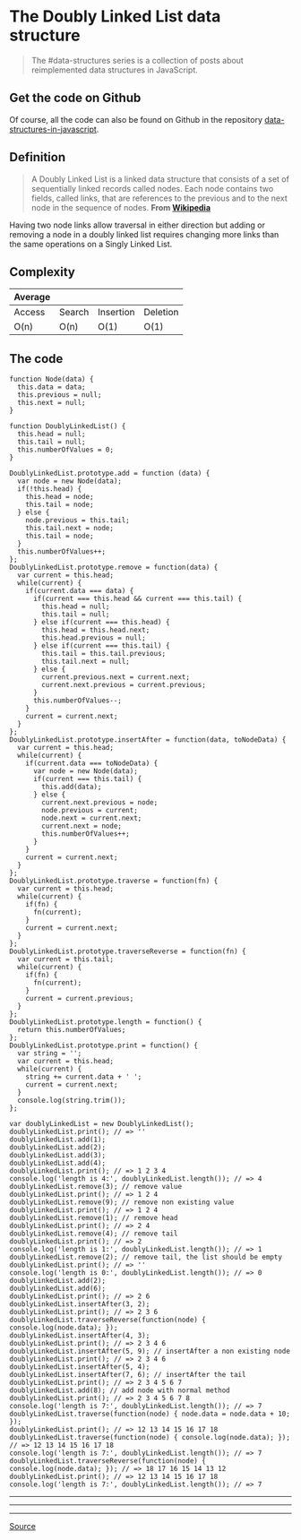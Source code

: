 # The Doubly Linked List data structure

> The #data-structures series is a collection of posts about reimplemented data structures in JavaScript.


Get the code on Github
----------------------

Of course, all the code can also be found on Github in the repository [data-structures-in-javascript](https://github.com/benoitvallon/computer-science-in-javascript/tree/master/data-structures-in-javascript).

Definition
----------

> A Doubly Linked List is a linked data structure that consists of a set of sequentially linked records called nodes. Each node contains two fields, called links, that are references to the previous and to the next node in the sequence of nodes. **From [Wikipedia](https://en.wikipedia.org/wiki/Doubly_linked_list)**

Having two node links allow traversal in either direction but adding or removing a node in a doubly linked list requires changing more links than the same operations on a Singly Linked List.

Complexity
----------

| Average |   |   |   |
| --- | --- | --- | --- |
| Access | Search | Insertion | Deletion |
| O(n) | O(n) | O(1) | O(1) |



The code
--------

    function Node(data) {
      this.data = data;
      this.previous = null;
      this.next = null;
    }
    
    function DoublyLinkedList() {
      this.head = null;
      this.tail = null;
      this.numberOfValues = 0;
    }
    
    DoublyLinkedList.prototype.add = function (data) {
      var node = new Node(data);
      if(!this.head) {
        this.head = node;
        this.tail = node;
      } else {
        node.previous = this.tail;
        this.tail.next = node;
        this.tail = node;
      }
      this.numberOfValues++;
    };
    DoublyLinkedList.prototype.remove = function(data) {
      var current = this.head;
      while(current) {
        if(current.data === data) {
          if(current === this.head && current === this.tail) {
            this.head = null;
            this.tail = null;
          } else if(current === this.head) {
            this.head = this.head.next;
            this.head.previous = null;
          } else if(current === this.tail) {
            this.tail = this.tail.previous;
            this.tail.next = null;
          } else {
            current.previous.next = current.next;
            current.next.previous = current.previous;
          }
          this.numberOfValues--;
        }
        current = current.next;
      }
    };
    DoublyLinkedList.prototype.insertAfter = function(data, toNodeData) {
      var current = this.head;
      while(current) {
        if(current.data === toNodeData) {
          var node = new Node(data);
          if(current === this.tail) {
            this.add(data);
          } else {
            current.next.previous = node;
            node.previous = current;
            node.next = current.next;
            current.next = node;
            this.numberOfValues++;
          }
        }
        current = current.next;
      }
    };
    DoublyLinkedList.prototype.traverse = function(fn) {
      var current = this.head;
      while(current) {
        if(fn) {
          fn(current);
        }
        current = current.next;
      }
    };
    DoublyLinkedList.prototype.traverseReverse = function(fn) {
      var current = this.tail;
      while(current) {
        if(fn) {
          fn(current);
        }
        current = current.previous;
      }
    };
    DoublyLinkedList.prototype.length = function() {
      return this.numberOfValues;
    };
    DoublyLinkedList.prototype.print = function() {
      var string = '';
      var current = this.head;
      while(current) {
        string += current.data + ' ';
        current = current.next;
      }
      console.log(string.trim());
    };
    
    var doublyLinkedList = new DoublyLinkedList();
    doublyLinkedList.print(); // => ''
    doublyLinkedList.add(1);
    doublyLinkedList.add(2);
    doublyLinkedList.add(3);
    doublyLinkedList.add(4);
    doublyLinkedList.print(); // => 1 2 3 4
    console.log('length is 4:', doublyLinkedList.length()); // => 4
    doublyLinkedList.remove(3); // remove value
    doublyLinkedList.print(); // => 1 2 4
    doublyLinkedList.remove(9); // remove non existing value
    doublyLinkedList.print(); // => 1 2 4
    doublyLinkedList.remove(1); // remove head
    doublyLinkedList.print(); // => 2 4
    doublyLinkedList.remove(4); // remove tail
    doublyLinkedList.print(); // => 2
    console.log('length is 1:', doublyLinkedList.length()); // => 1
    doublyLinkedList.remove(2); // remove tail, the list should be empty
    doublyLinkedList.print(); // => ''
    console.log('length is 0:', doublyLinkedList.length()); // => 0
    doublyLinkedList.add(2);
    doublyLinkedList.add(6);
    doublyLinkedList.print(); // => 2 6
    doublyLinkedList.insertAfter(3, 2);
    doublyLinkedList.print(); // => 2 3 6
    doublyLinkedList.traverseReverse(function(node) { console.log(node.data); });
    doublyLinkedList.insertAfter(4, 3);
    doublyLinkedList.print(); // => 2 3 4 6
    doublyLinkedList.insertAfter(5, 9); // insertAfter a non existing node
    doublyLinkedList.print(); // => 2 3 4 6
    doublyLinkedList.insertAfter(5, 4);
    doublyLinkedList.insertAfter(7, 6); // insertAfter the tail
    doublyLinkedList.print(); // => 2 3 4 5 6 7
    doublyLinkedList.add(8); // add node with normal method
    doublyLinkedList.print(); // => 2 3 4 5 6 7 8
    console.log('length is 7:', doublyLinkedList.length()); // => 7
    doublyLinkedList.traverse(function(node) { node.data = node.data + 10; });
    doublyLinkedList.print(); // => 12 13 14 15 16 17 18
    doublyLinkedList.traverse(function(node) { console.log(node.data); }); // => 12 13 14 15 16 17 18
    console.log('length is 7:', doublyLinkedList.length()); // => 7
    doublyLinkedList.traverseReverse(function(node) { console.log(node.data); }); // => 18 17 16 15 14 13 12
    doublyLinkedList.print(); // => 12 13 14 15 16 17 18
    console.log('length is 7:', doublyLinkedList.length()); // => 7
    

* * *

* * *

* * *


[Source](http://blog.benoitvallon.com/data-structures-in-javascript/the-doubly-linked-list-data-structure/)
